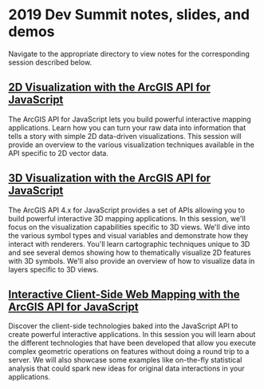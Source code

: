 # 2019 Dev Summit notes, slides, and demos

Navigate to the appropriate directory to view notes for the corresponding session described below.

## [2D Visualization with the ArcGIS API for JavaScript](https://ekenes.github.io/conferences/uc-2019/2d-viz)

The ArcGIS API for JavaScript lets you build powerful interactive mapping applications. Learn how you can turn your raw data into information that tells a story with simple 2D data-driven visualizations. This session will provide an overview to the various visualization techniques available in the API specific to 2D vector data.

## [3D Visualization with the ArcGIS API for JavaScript](https://ekenes.github.io/conferences/uc-2019/3d-viz)

The ArcGIS API 4.x for JavaScript provides a set of APIs allowing you to build powerful interactive 3D mapping applications. In this session, we'll focus on the visualization capabilities specific to 3D views. We'll dive into the various symbol types and visual variables and demonstrate how they interact with renderers. You'll learn cartographic techniques unique to 3D and see several demos showing how to thematically visualize 2D features with 3D symbols. We'll also provide an overview of how to visualize data in layers specific to 3D views.

## [Interactive Client-Side Web Mapping with the ArcGIS API for JavaScript](https://ekenes.github.io/conferences/uc-2019/interactive-apps)

Discover the client-side technologies baked into the JavaScript API to create powerful interactive applications. In this session you will learn about the different technologies that have been developed that allow you execute complex geometric operations on features without doing a round trip to a server. We will also showcase some examples like on-the-fly statistical analysis that could spark new ideas for original data interactions in your applications.
